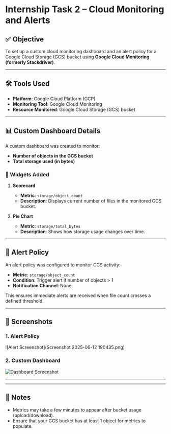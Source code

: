 # Internship Task 2 – Cloud Monitoring and Alerts

## ✅ Objective
To set up a custom cloud monitoring dashboard and an alert policy for a Google Cloud Storage (GCS) bucket using **Google Cloud Monitoring (formerly Stackdriver)**.

---

## 🛠️ Tools Used
- **Platform**: Google Cloud Platform (GCP)
- **Monitoring Tool**: Google Cloud Monitoring
- **Resource Monitored**: Google Cloud Storage (GCS) bucket

---

## 📊 Custom Dashboard Details

A custom dashboard was created to monitor:
- **Number of objects in the GCS bucket**
- **Total storage used (in bytes)**

### 🔧 Widgets Added
1. **Scorecard**
   - **Metric**: `storage/object_count`
   - **Description**: Displays current number of files in the monitored GCS bucket.
   
2. **Pie Chart**
   - **Metric**: `storage/total_bytes`
   - **Description**: Shows how storage usage changes over time.
---

## 🚨 Alert Policy

An alert policy was configured to monitor GCS activity:

- **Metric**: `storage/object_count`
- **Condition**: Trigger alert if number of objects > 1
- **Notification Channel**: None

This ensures immediate alerts are received when file count crosses a defined threshold.

---

## 📸 Screenshots

### 1. Alert Policy
![Alert Screenshot](Screenshot 2025-06-12 190435.png)

### 2. Custom Dashboard
![Dashboard Screenshot]()

---


---

## 📝 Notes
- Metrics may take a few minutes to appear after bucket usage (upload/download).
- Ensure that your GCS bucket has at least 1 object for metrics to populate.
